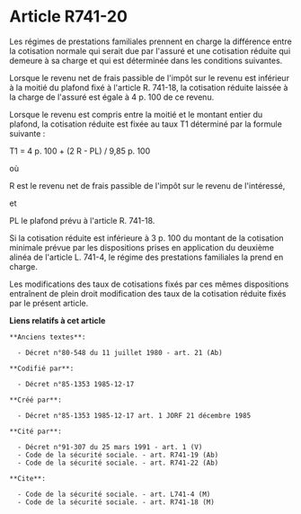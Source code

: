 # Article R741-20

Les régimes de prestations familiales prennent en charge la différence entre la cotisation normale qui serait due par
l'assuré et une cotisation réduite qui demeure à sa charge et qui est déterminée dans les conditions suivantes. 

Lorsque le revenu net de frais passible de l'impôt sur le revenu est inférieur à la moitié du plafond fixé à l'article R.
741-18, la cotisation réduite laissée à la charge de l'assuré est égale à 4 p. 100 de ce revenu. 

Lorsque le revenu est compris entre la moitié et le montant entier du plafond, la cotisation réduite est fixée au taux T1
déterminé par la formule suivante :

T1 = 4 p. 100 + (2 R - PL) / 9,85 p. 100

où

R est le revenu net de frais passible de l'impôt sur le revenu de l'intéressé,

et

PL le plafond prévu à l'article R. 741-18.

Si la cotisation réduite est inférieure à 3 p. 100 du montant de la cotisation minimale prévue par les dispositions prises en
application du deuxième alinéa de l'article L. 741-4, le régime des prestations familiales la prend en charge.

Les modifications des taux de cotisations fixés par ces mêmes dispositions entraînent de plein droit modification des taux de
la cotisation réduite fixés par le présent article.

**Liens relatifs à cet article**

	**Anciens textes**:

	  - Décret n°80-548 du 11 juillet 1980 - art. 21 (Ab)

	**Codifié par**:

	  - Décret n°85-1353 1985-12-17

	**Créé par**:

	  - Décret n°85-1353 1985-12-17 art. 1 JORF 21 décembre 1985

	**Cité par**:

	  - Décret n°91-307 du 25 mars 1991 - art. 1 (V)
	  - Code de la sécurité sociale. - art. R741-19 (Ab)
	  - Code de la sécurité sociale. - art. R741-22 (Ab)

	**Cite**:

	  - Code de la sécurité sociale. - art. L741-4 (M)
	  - Code de la sécurité sociale. - art. R741-18 (M)
